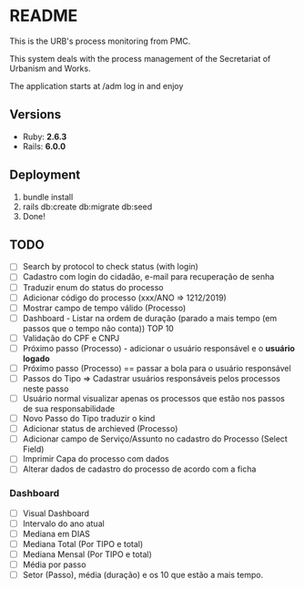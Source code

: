 # README

This is the URB's process monitoring from PMC.

This system deals with the process management of the Secretariat of Urbanism and Works.

The application starts at /adm log in and enjoy


## Versions
* Ruby: **2.6.3**
* Rails: **6.0.0**

## Deployment
1. bundle install
2. rails db:create db:migrate db:seed
3. Done!

## TODO

- [ ] Search by protocol to check status (with login)
- [ ] Cadastro com login do cidadão, e-mail para recuperação de senha
- [ ] Traduzir enum do status do processo
- [ ] Adicionar código do processo (xxx/ANO => 1212/2019)
- [ ] Mostrar campo de tempo válido (Processo)
- [ ] Dashboard - Listar na ordem de duração (parado a mais tempo (em passos que o tempo não conta)) TOP 10
- [ ] Validação do CPF e CNPJ
- [ ] Próximo passo (Processo) - adicionar o usuário responsável e o **usuário logado**
- [ ] Próximo passo (Processo) == passar a bola para o usuário responsável
- [ ] Passos do Tipo => Cadastrar usuários responsáveis pelos processos neste passo
- [ ] Usuário normal visualizar apenas os processos que estão nos passos de sua responsabilidade
- [ ] Novo Passo do Tipo traduzir o kind
- [ ] Adicionar status de archieved (Processo)
- [ ] Adicionar campo de Serviço/Assunto no cadastro do Processo (Select Field)
- [ ] Imprimir Capa do processo com dados
- [ ] Alterar dados de cadastro do processo de acordo com a ficha

### Dashboard

- [ ] Visual Dashboard
- [ ] Intervalo do ano atual
- [ ] Mediana em DIAS
- [ ] Mediana Total (Por TIPO e total)
- [ ] Mediana Mensal (Por TIPO e total)
- [ ] Média por passo
- [ ] Setor (Passo), média (duração) e os 10 que estão a mais tempo.